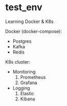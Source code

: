# test_env
Learning Docker &amp; K8s

Docker (docker-compose):
* Postgres
* Kafka
* Redis

K8s cluster:
* Monitoring
  1. Prometheus
  2. Grafana
* Logging
  1. Elastic
  2. Kibana
